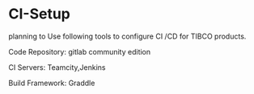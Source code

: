 # CI-Setup

planning to Use following tools to configure CI /CD for TIBCO products.

Code Repository:
gitlab community edition

CI Servers:
Teamcity,Jenkins

Build Framework:
Graddle
